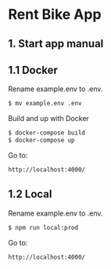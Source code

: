 # Rent Bike App
## 1. Start app manual
## 1.1 Docker

Rename example.env to .env.
```sh
$ mv example.env .env
```

Build and up with Docker
```sh
$ docker-compose build
$ docker-compose up
```

Go to:
```sh
http://localhost:4000/
```
## 1.2 Local

Rename example.env to .env.
```sh
$ npm run local:prod
```

Go to:
```sh
http://localhost:4000/
```

